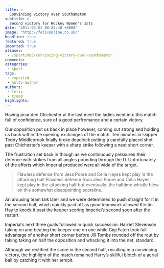```yaml
---
title: >
  Convincing victory over Southampton
subtitle: >
  Second victory for Hockey Women's 1sts
date: "2011-03-03 08:25:40 +0000"
image: "http://felixonline.co.uk/"
headline: true
featured: true
imported: true
aliases:
 - /sport/993/convincing-victory-over-southampton
comments:
categories:
 - sport
tags:
 - imported
 - multi-author
authors:
 - felix
 - trm08
highlights:
---
```


Having pounded Chichester at the last meet the ladies went into this match full of confidence, sure of a good perfromance and a certain victory.

Our opposition put us back in place however, coming out strong and holding us back within the opening exchanges of the match. Ten minutes in skipper Teddy Middlebrook finally broke deadlock putting a carefully placed shot past Chichester’s keeper with a sharp strike following a neat short corner.

The frustration set back in though as we continuously pressured their defence with strikes from all angles pounding through the D. Unfortunately of the efforts which Imperial produced were all wide of the target.
> Flawless defence from Jess Poore and Celia Hayes kept play in the attacking half
Flawless defence from Jess Poore and Celia Hayes kept play in the attacking half but eventually. the halftime whistle blew on this somewhat disappointing scoreline.

An arousing team talk later and we were determined to push straight for it in the second half, which quickly paid off as good teamwork allowed Kirstin Hay to knock it past the keeper scoring Imperial’s second soon after the restart.

Imperial’s next three goals followed in quick succession: Harriet Stevenson taking on and beating the keeper one on one while Gigi Fateh took full advantage of another short corner before Jill Tombs rounded off the rout by taking taking on half the opposition and whacking it into the net, standard.

Although we rectified the score in the second half, resulting in a convincing victory, the highlight of the match remained Harry’s skillful blotch of a aerial ball by catching it with her armpit.
